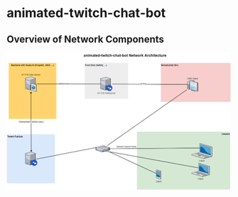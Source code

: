 # animated-twitch-chat-bot

## Overview of Network Components

![Network Diagram](NetworkDiagram.drawio.png)

